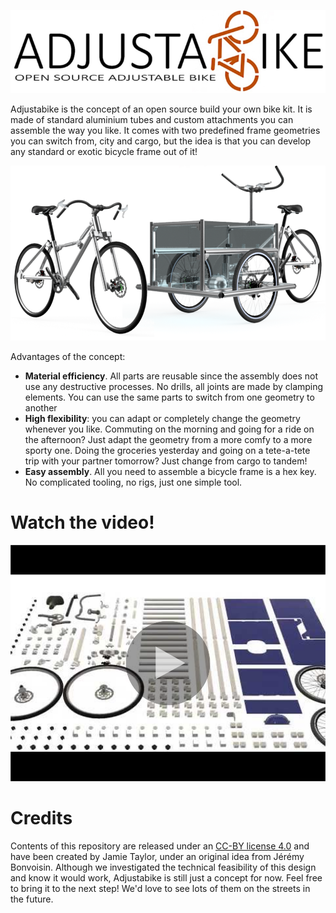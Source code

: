 
![logo](./_img/logo.png)

Adjustabike is the concept of an open source build your own bike kit. It is made of standard aluminium tubes and custom attachments you can assemble the way you like. It comes with two predefined frame geometries you can switch from, city and cargo, but the idea is that you can develop any standard or exotic bicycle frame out of it! 

![2geometries](./_img/2geometries.png)

Advantages of the concept:
* **Material efficiency**. All parts are reusable since the assembly does not use any destructive processes. No drills, all joints are made by clamping elements. You can use the same parts to switch from one geometry to another
* **High flexibility**: you can adapt or completely change the geometry whenever you like. Commuting on the morning and going for a ride on the afternoon? Just adapt the geometry from a more comfy to a more sporty one. Doing the groceries yesterday and going on a tete-a-tete trip with your partner tomorrow? Just change from cargo to tandem! 
* **Easy assembly**. All you need to assemble a bicycle frame is a hex key. No complicated tooling, no rigs, just one simple tool.

# Watch the video!

![videopreview](./_img/videopreview.png)

# Credits
Contents of this repository are released under an [CC-BY license 4.0](https://creativecommons.org/licenses/by/4.0/) and have been created by Jamie Taylor, under an original idea from Jérémy Bonvoisin. Although we investigated the technical feasibility of this design and know it would work, Adjustabike is still just a concept for now. Feel free to bring it to the next step! We'd love to see lots of them on the streets in the future.